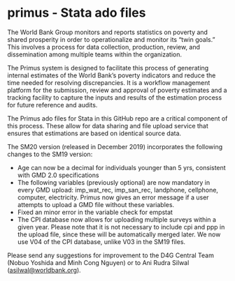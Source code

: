 # primus - Stata ado files
The World Bank Group monitors and reports statistics on poverty and shared prosperity in order to operationalize and monitor its “twin goals.” This involves a process for data collection, production, review, and dissemination among multiple teams within the organization. 

The Primus system is designed to facilitate this process of generating internal estimates of the World Bank’s poverty indicators and reduce the time needed for resolving discrepancies. It is a workflow management platform for the submission, review and approval of poverty estimates and a tracking facility to capture the inputs and results of the estimation process for future reference and audits.

The Primus ado files for Stata in this GitHub repo are a critical component of this process. These allow for data sharing and file upload service that ensures that estimations are based on identical source data. 

The SM20 version (released in December 2019) incorporates the following changes to the SM19 version: 

-	Age can now be a decimal for individuals younger than 5 yrs, consistent with GMD 2.0 specifications
-	The following variables (previously optional) are now mandatory in every GMD upload: imp_wat_rec, imp_san_rec, landphone, cellphone, computer, electricity. Primus now gives an error message if a user attempts to upload a GMD file without these variables. 
-	Fixed an minor error in the variable check for empstat
-	The CPI database now allows for uploading multiple surveys within a given year. Please note that it is not necessary to include cpi and ppp in the upload file, since these will be automatically merged later. We now use V04 of the CPI database, unlike V03 in the SM19 files.

Please send any suggestions for improvement to the D4G Central Team (Nobuo Yoshida and Minh Cong Nguyen) or to Ani Rudra Silwal (asilwal@worldbank.org).
